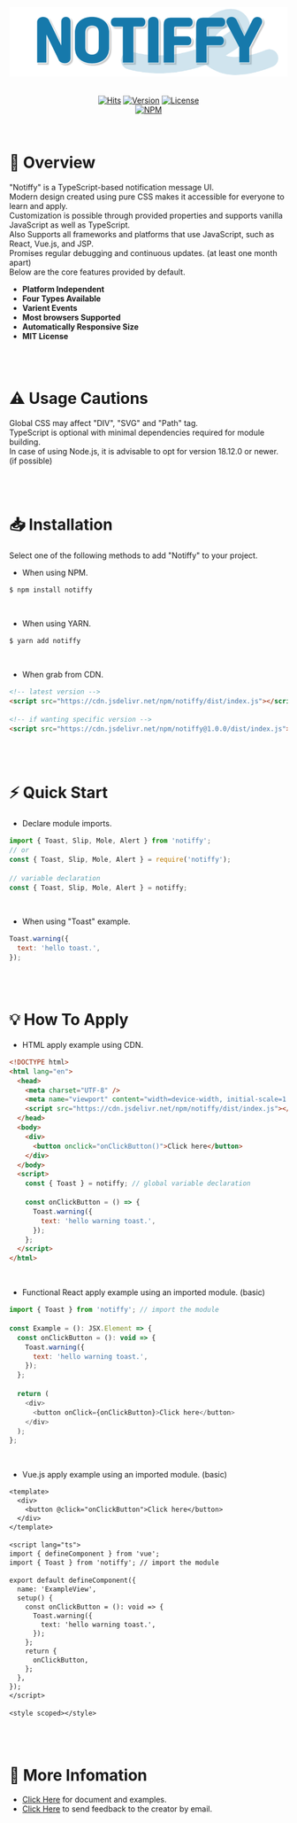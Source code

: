 <div align="center">

<br/>

<img src="logo.png" width="560px" />

<br />
<br />

[![Hits](https://hits.seeyoufarm.com/api/count/incr/badge.svg?url=https%3A%2F%2Fgithub.com%2Fdevcheeze%2Fnotiffy&count_bg=%231679AB&title_bg=%23555555&icon=github.svg&icon_color=%23FFFFFF&title=Hits&edge_flat=false)](https://github.com/devcheeze/notiffy) [![Version](https://img.shields.io/npm/v/notiffy.svg?style=flat&label=Version)]() [![License](https://img.shields.io/badge/license-MIT-green.svg?style=flat&label=License)]()
<br />
[![NPM](https://nodei.co/npm/notiffy.png?compact=true)](https://nodei.co/npm/notiffy/)

</div>

<br />

# 👋 Overview

"Notiffy" is a TypeScript-based notification message UI.
<br />
Modern design created using pure CSS makes it accessible for everyone to learn and apply.
<br />
Customization is possible through provided properties and supports vanilla JavaScript as well as TypeScript.
<br/>
Also Supports all frameworks and platforms that use JavaScript, such as React, Vue.js, and JSP.
<br />
Promises regular debugging and continuous updates. (at least one month apart)
<br />
Below are the core features provided by default.
<br />

- <b>Platform Independent</b>
- <b>Four Types Available</b>
- <b>Varient Events</b>
- <b>Most browsers Supported</b>
- <b>Automatically Responsive Size</b>
- <b>MIT License</b>

<br />
<br />

# ⚠️ Usage Cautions

Global CSS may affect "DIV", "SVG" and "Path" tag.
<br />
TypeScript is optional with minimal dependencies required for module building.
<br />
In case of using Node.js, it is advisable to opt for version 18.12.0 or newer. (if possible)

<br />
<br />

# 📥 Installation

Select one of the following methods to add "Notiffy" to your project.
<br />

- When using NPM.
  <br />

```shell
$ npm install notiffy
```

<br />

- When using YARN.
  <br />

```shell
$ yarn add notiffy
```

<br />

- When grab from CDN.
  <br />

```html
<!-- latest version -->
<script src="https://cdn.jsdelivr.net/npm/notiffy/dist/index.js"></script>

<!-- if wanting specific version -->
<script src="https://cdn.jsdelivr.net/npm/notiffy@1.0.0/dist/index.js"></script>
```

<br />
<br />

# ⚡ Quick Start

- Declare module imports.
  <br />

```javascript
import { Toast, Slip, Mole, Alert } from 'notiffy';
// or
const { Toast, Slip, Mole, Alert } = require('notiffy');

// variable declaration
const { Toast, Slip, Mole, Alert } = notiffy;
```

<br />

- When using "Toast" example.
  <br />

```javascript
Toast.warning({
  text: 'hello toast.',
});
```

<br />
<br />

# 💡 How To Apply

- HTML apply example using CDN.

```html
<!DOCTYPE html>
<html lang="en">
  <head>
    <meta charset="UTF-8" />
    <meta name="viewport" content="width=device-width, initial-scale=1.0" />
    <script src="https://cdn.jsdelivr.net/npm/notiffy/dist/index.js"></script>
  </head>
  <body>
    <div>
      <button onclick="onClickButton()">Click here</button>
    </div>
  </body>
  <script>
    const { Toast } = notiffy; // global variable declaration

    const onClickButton = () => {
      Toast.warning({
        text: 'hello warning toast.',
      });
    };
  </script>
</html>
```

<br />

- Functional React apply example using an imported module. (basic)

```javascript
import { Toast } from 'notiffy'; // import the module

const Example = (): JSX.Element => {
  const onClickButton = (): void => {
    Toast.warning({
      text: 'hello warning toast.',
    });
  };

  return (
    <div>
      <button onClick={onClickButton}>Click here</button>
    </div>
  );
};
```

<br />

- Vue.js apply example using an imported module. (basic)

```vue
<template>
  <div>
    <button @click="onClickButton">Click here</button>
  </div>
</template>

<script lang="ts">
import { defineComponent } from 'vue';
import { Toast } from 'notiffy'; // import the module

export default defineComponent({
  name: 'ExampleView',
  setup() {
    const onClickButton = (): void => {
      Toast.warning({
        text: 'hello warning toast.',
      });
    };
    return {
      onClickButton,
    };
  },
});
</script>

<style scoped></style>
```

<br />
<br />

# 🔗 More Infomation

- [Click Here](https://devcheeze.github.io/notiffy/) for document and examples.
- [Click Here](mailto:devcheeze@icloud.com) to send feedback to the creator by email.
